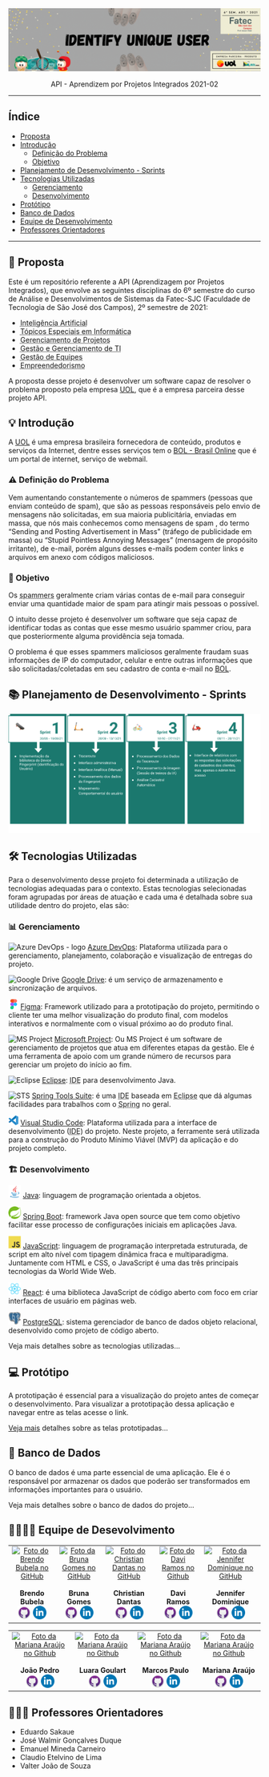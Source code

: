 <img src="https://github.com/Trabalhos-Fatec/Identify-unique-user/blob/main/Imagens%20Repositorio/Banner%20API%20-%20Fatec%202021.gif" size="2px">

<p align="center"> API - Aprendizem por Projetos Integrados 2021-02 </p>

-------------------------------------------------------

## Índice

* [Proposta](#proposta)
* [Introdução](#introducao)<br>
  * [Definição do Problema](#definicao)
  * [Objetivo](#objetivo)
* [Planejamento de Desenvolvimento - Sprints](#sprint)
* [Tecnologias Utilizadas](#tecnologias)
  * [Gerenciamento](#gerenciamento)
  * [Desenvolvimento](#desenvolvimento)
* [Protótipo](#prototipo)
* [Banco de Dados](#banco)
* [Equipe de Desenvolvimento](#equipe)
* [Professores Orientadores](#professores)
 
 
 --------------------------
   
 <div id='proposta'/>
 
 ## 📝 Proposta 
 
 Este é um repositório referente a API (Aprendizagem por Projetos Integrados), que envolve
 as seguintes disciplinas do 6º semestre do curso de Análise e Desenvolvimentos de Sistemas da Fatec-SJC 
 (Faculdade de Tecnologia de São José dos Campos), 2º semestre de 2021: 
 - <abbr title='Ministrado pelo profº José Walmir Gonçalves Duque'>Inteligência Artificial</abbr>	 
 - <abbr title='Ministrado pelo profº Emanuel Mineda Carneiro'>Tópicos Especiais em Informática</abbr>	
 - <abbr title='Ministrado pelo profº Claudio Etelvino de Lima'>Gerenciamento de Projetos</abbr>
 - <abbr title='Ministrado pelo profº Claudio Etelvino de Lima'>Gestão e Gerenciamento de TI</abbr>
 - <abbr title='Ministrado pelo profº Eduardo Sakaue'>Gestão de Equipes</abbr>	
 - <abbr title='Ministrado pelo profº Valter João de Souza'>Empreendedorismo</abbr>	
 
 A proposta desse projeto é desenvolver um software capaz de resolver o problema proposto pela
 empresa [UOL](https://www.uol.com.br/), que é a empresa parceira desse projeto API.
 
 <div id='introducao'/>
 
 ## 💡 Introdução 
 A [UOL](https://www.uol.com.br/) é uma empresa brasileira fornecedora de conteúdo, produtos e serviços da 
 Internet, dentre esses serviços tem o [BOL - Brasil Online](https://www.bol.uol.com.br/) que é um portal 
 de internet, serviço de webmail.
 
 <div id='definicao'/>
 
 ### ⚠ Definição do Problema 
 Vem aumentando constantemente o números de spammers (pessoas que enviam conteúdo de spam), que são as pessoas responsáveis pelo envio de mensagens não 
 solicitadas, em sua maioria publicitária, enviadas em massa, que nós mais conhecemos como mensagens de spam , do termo “Sending and Posting Advertisement in Mass” (tráfego de publicidade em massa) ou “Stupid Pointless Annoying Messages” (mensagem de propósito irritante), de e-mail, porém alguns desses e-mails podem conter links e arquivos em anexo com códigos maliciosos.
 
 <div id='objetivo'/>
 
 ### 🎯 Objetivo 
 Os <abbr title='Pessoas que enviam conteúdo de spam.'>spammers</abbr> geralmente criam várias contas de e-mail para conseguir enviar uma quantidade maior de spam
 para atingir mais pessoas o possível. 
 
 O intuito desse projeto é desenvolver um software que seja capaz de identificar todas as
 contas que esse mesmo usuário spammer criou, para que posteriormente alguma providência seja tomada.
 
 O problema é que esses spammers maliciosos geralmente fraudam suas informações de IP do computador, celular e
 entre outras informações que são solicitadas/coletadas em seu cadastro de conta e-mail no [BOL](https://www.bol.uol.com.br/).
 
 <div id='sprint'/>
 
 ## 📚 Planejamento de Desenvolvimento - Sprints 
 
 ![Planner Sprints](https://github.com/Trabalhos-Fatec/Identify-unique-user/blob/main/Imagens%20Repositorio/Planejamento%20Sprints.svg)
 
 <div id='tecnologias'/>
 
 ## 🛠 Tecnologias Utilizadas 
 Para o desenvolvimento desse projeto foi determinada a utilização de tecnologias adequadas para o contexto. 
 Estas tecnologias selecionadas foram agrupadas por áreas de atuação e cada uma é detalhada sobre sua 
 utilidade dentro do projeto, elas são:

<div id='gerenciamento'/>
 
 ### 📊 Gerenciamento 


 <img src="https://media-exp1.licdn.com/dms/image/C560BAQGDq_jNWJhTjQ/company-logo_200_200/0/1566324987720?e=2159024400&v=beta&t=LbqW8QVdQChA_BG2DEPJDkjWBNnkwnBNuMiraBdO_ng" width="20px" title="Azure DevOps - logo"> [Azure DevOps](https://azure.microsoft.com/pt-br/services/devops/): Plataforma utilizada para o gerenciamento, planejamento, colaboração e visualização de entregas do projeto.
 
 <img title="Google Drive" width="20" src="https://upload.wikimedia.org/wikipedia/commons/d/da/Google_Drive_logo.png"> [Google Drive](https://www.google.com/intl/pt-br/drive/about.html): é um serviço de armazenamento e sincronização de arquivos.

 <img title="Figma" width="20" src="https://raw.githubusercontent.com/devicons/devicon/master/icons/figma/figma-original.svg"> [Figma](https://www.figma.com/): Framework utilizado para a prototipação do projeto, permitindo o cliente ter uma melhor visualização do produto final, com modelos interativos e normalmente com o visual próximo ao do produto final.
 
 <img title="MS Project" width="25" src="https://upload.wikimedia.org/wikipedia/commons/1/10/MS_Project_Logo.png"> [Microsoft Project](https://www.microsoft.com/pt-br/microsoft-365/project/project-management-software): Ou MS Project é um software de gerenciamento de projetos que atua em diferentes etapas da gestão. Ele é uma ferramenta de apoio com um grande número de recursos para gerenciar um projeto do início ao fim.
 
 <img title="Eclipse" width="20" src="https://img.utdstc.com/icon/3c7/fcf/3c7fcf4930fa9402c22cee35e03fe9fcf9e8e47c9381d6b9e6922d71ee2e067a:200"> [Eclipse](https://www.eclipse.org/): <abbr title='IDE, do inglês Integrated Development Environment ou Ambiente de Desenvolvimento Integrado, é um programa de computador que reúne características e ferramentas de apoio ao desenvolvimento de software com o objetivo de agilizar este processo.'>IDE</abbr> para desenvolvimento Java.

 <img title="STS" width="20" src="https://spring.io/images/logo-spring-tools-gear-3dbfa4e3714afa9d58885422ec7ac8e5.svg"> [Spring Tools Suite](https://spring.io/tools): é uma <abbr title='IDE, do inglês Integrated Development Environment ou Ambiente de Desenvolvimento Integrado, é um programa de computador que reúne características e ferramentas de apoio ao desenvolvimento de software com o objetivo de agilizar este processo.'>IDE</abbr> baseada em <abbr title='IDE para desenvolvimento Java'>Eclipse</abbr> que dá algumas facilidades para trabalhos com o <abbr title='O Spring é um framework Java criado com o objetivo de facilitar o desenvolvimento de aplicações, explorando, para isso, os conceitos de Inversão de Controle e Injeção de Dependências.'>Spring</abbr> no geral.

 <img src="https://raw.githubusercontent.com/devicons/devicon/master/icons/vscode/vscode-original.svg" width="20px" title="Visual Studio Code - logo"> [Visual Studio Code](https://code.visualstudio.com/): Plataforma utilizada para a interface de desenvolvimento (<abbr title='IDE, do inglês Integrated Development Environment ou Ambiente de Desenvolvimento Integrado, é um programa de computador que reúne características e ferramentas de apoio ao desenvolvimento de software com o objetivo de agilizar este processo.'>IDE</abbr>) do projeto. Neste projeto, a ferramente será utilizada para a construção do Produto Mínimo Viável (MVP) da aplicação e do projeto completo.
 
 <div id='desenvolvimento'/>
 
 ### 🏗 Desenvolvimento 
  
  
 <img title="Java" width="25" src="https://raw.githubusercontent.com/devicons/devicon/master/icons/java/java-original.svg"> [Java](https://www.java.com/pt-BR/):  linguagem de programação orientada a objetos.
 
 <img title="Spring Boot" width="25" src="https://raw.githubusercontent.com/devicons/devicon/master/icons/spring/spring-original.svg"> [Spring Boot](https://spring.io/projects/spring-boot): framework Java open source que tem como objetivo facilitar esse processo de configurações iniciais em aplicações Java.

<img title="JavaScript" width="25" src="https://raw.githubusercontent.com/devicons/devicon/master/icons/javascript/javascript-original.svg"> [JavaScript](https://developer.mozilla.org/pt-BR/docs/Web/JavaScript):  linguagem de programação interpretada estruturada, de script em alto nível com tipagem dinâmica fraca e multiparadigma. Juntamente com HTML e CSS, o JavaScript é uma das três principais tecnologias da World Wide Web.

<img title="React" width="25" src="https://raw.githubusercontent.com/devicons/devicon/master/icons/react/react-original.svg"> [React](https://pt-br.reactjs.org/): é uma biblioteca JavaScript de código aberto com foco em criar interfaces de usuário em páginas web.

 <img title=" PostgreSQL" width="25" src="https://raw.githubusercontent.com/devicons/devicon/master/icons/postgresql/postgresql-original.svg"> [PostgreSQL](https://www.postgresql.org/): sistema gerenciador de banco de dados objeto relacional, desenvolvido como projeto de código aberto.

 Veja mais detalhes sobre as tecnologias utilizadas...
 
 <div id='prototipo'/>
 
 ## 💻 Protótipo 
 A prototipação é essencial para a visualização do projeto antes de começar o desenvolvimento. Para 
 visualizar a prototipação dessa aplicação e navegar entre as telas acesse o link.

[Veja mais](https://github.com/Trabalhos-Fatec/Identify-unique-user/blob/main/Documentacao/Prototipo.md) detalhes sobre as telas prototipadas...
 
 <div id='banco'/>
 
 ## 🎲 Banco de Dados 
 O banco de dados é uma parte essencial de uma aplicação. Ele é o responsável por armazenar os dados que 
 poderão ser transformados em informações importantes para o usuário.

 Veja mais detalhes sobre o banco de dados do projeto...
  
 <div id='equipe'/> 
 
 ## 👨‍👩‍👧‍👦 Equipe de Desevolvimento  
 
<table>
  <tbody>
    <tr> 
<!--BRENDO BUBELA-->      <td align="center">
        <a href="https://github.com/BrendoVidal">
          <img src="https://avatars.githubusercontent.com/u/51121221?s=460&v=4" width="100px;" alt="Foto do Brendo Bubela no GitHub" style="max-width:100%;"></a><br><br>
          <b>Brendo Bubela</b><br>
        <a href="https://github.com/BrendoVidal"><img src="https://github.com/Trabalhos-Fatec/consentimento-de-dados/blob/main/Documentação%20Aplicação/Imagens/github-logo.png" width="27px"></a>
       <a href="https://www.linkedin.com/in/brendo-bubela-1978221b6/"><img src="https://github.com/Trabalhos-Fatec/consentimento-de-dados/blob/main/Documentação%20Aplicação/Imagens/linkedin-logo.png" width="27px"></a>
      </td>     
<!--BRUNA GOMES-->      <td align="center">
        <a href="https://github.com/littlebru">
          <img src="https://avatars.githubusercontent.com/u/41810923?s=460&u=029d64b8455acde0706bb3beffddd428fd6f4dd2&v=4" width="100px;" alt="Foto da Bruna Gomes no GitHub" style="max-width:100%;"></a><br><br>
          <b>Bruna Gomes</b><br>
        <a href="https://github.com/littlebru"><img src="https://github.com/Trabalhos-Fatec/consentimento-de-dados/blob/main/Documentação%20Aplicação/Imagens/github-logo.png" width="27px"></a>
       <a href="https://www.linkedin.com/in/bru-gomes/"><img src="https://github.com/Trabalhos-Fatec/consentimento-de-dados/blob/main/Documentação%20Aplicação/Imagens/linkedin-logo.png" width="27px"></a>
      </td>
<!--CHRISTIAN DANTAS-->      <td align="center">
        <a href="https://github.com/ChristianDantasGermano">
          <img src="https://avatars.githubusercontent.com/u/51031714?s=460&v=4" width="100px;" alt="Foto do Christian Dantas no GitHub" style="max-width:100%;"></a><br><br>
          <b>Christian Dantas</b><br>
        <a href="https://github.com/ChristianDantasGermano"><img src="https://github.com/Trabalhos-Fatec/consentimento-de-dados/blob/main/Documentação%20Aplicação/Imagens/github-logo.png" width="27px"></a>
       <a href="https://www.linkedin.com/in/christian-dantas-germano-286186180/"><img src="https://github.com/Trabalhos-Fatec/consentimento-de-dados/blob/main/Documentação%20Aplicação/Imagens/linkedin-logo.png" width="27px"></a>
      </td>   
<!--DAVI RAMOS-->     <td align="center">
        <a href="https://github.com/DaviRamosAndrade">
          <img src="https://avatars.githubusercontent.com/u/5041033?v=4" width="100px;" alt="Foto do Davi Ramos no Github" style="max-width:100%;"></a><br><br>
       <b>Davi Ramos</b><br>
        <a href="https://github.com/DaviRamosAndrade"><img src="https://github.com/Trabalhos-Fatec/consentimento-de-dados/blob/main/Documentação%20Aplicação/Imagens/github-logo.png" width="27px"></a>
     <a href="https://www.linkedin.com/in/daviramosandrade/"><img src="https://github.com/Trabalhos-Fatec/consentimento-de-dados/blob/main/Documentação%20Aplicação/Imagens/linkedin-logo.png" width="27px"></a>
     </td>
<!--JENNIFER DOMINIQUE-->      <td align="center">
        <a href="https://github.com/JenniferDominique">
          <img src="https://avatars.githubusercontent.com/u/51061097?s=460&u=1da8c819e69228edf6cc6a2b529d06f9121c0e62&v=4" width="100px;" alt="Foto da Jennifer Dominique no GitHub" style="max-width:100%;"></a><br><br>
          <b>Jennifer Dominique</b><br>
        <a href="https://github.com/JenniferDominique"><img src="https://github.com/Trabalhos-Fatec/consentimento-de-dados/blob/main/Documentação%20Aplicação/Imagens/github-logo.png" width="27px"></a>
       <a href="https://www.linkedin.com/in/jenniferdominique/"><img src="https://github.com/Trabalhos-Fatec/consentimento-de-dados/blob/main/Documentação%20Aplicação/Imagens/linkedin-logo.png" width="27px"></a>
      </td>       
     </tr>
 
  </tbody>
</table>

<table>
 <tbody>
     <tr>
<!--JOÃO PEDRO-->      <td align="center">
        <a href="https://github.com/jpesilva">
          <img src="https://avatars.githubusercontent.com/u/50988419?v=4" width="100px;" alt="Foto da Mariana Araújo no Github" style="max-width:100%;"></a><br><br>
       <b>João Pedro</b><br>
        <a href="https://github.com/jpesilva"><img src="https://github.com/Trabalhos-Fatec/consentimento-de-dados/blob/main/Documentação%20Aplicação/Imagens/github-logo.png" width="27px"></a>
       <a href="https://www.linkedin.com/in/jo%C3%A3o-pedro-e-6b075110b/"><img src="https://github.com/Trabalhos-Fatec/consentimento-de-dados/blob/main/Documentação%20Aplicação/Imagens/linkedin-logo.png" width="27px"></a>
     </td>
<!--LUARA GOULART-->      <td align="center">
        <a href="https://github.com/LuaraGoulart">
          <img src="https://avatars.githubusercontent.com/u/51928650?v=4" width="100px;" alt="Foto da Mariana Araújo no Github" style="max-width:100%;"></a><br><br>
       <b>Luara Goulart</b><br>
        <a href="https://github.com/LuaraGoulart"><img src="https://github.com/Trabalhos-Fatec/consentimento-de-dados/blob/main/Documentação%20Aplicação/Imagens/github-logo.png" width="27px"></a>
      <a href="https://www.linkedin.com/in/luaraclgoulart/"><img src="https://github.com/Trabalhos-Fatec/consentimento-de-dados/blob/main/Documentação%20Aplicação/Imagens/linkedin-logo.png" width="27px"></a>
     </td>
<!--MARCOS PAULO-->      <td align="center">
        <a href="https://github.com/MarcospsDonizete">
          <img src="https://avatars.githubusercontent.com/u/51121525?v=4" width="100px;" alt="Foto da Mariana Araújo no Github" style="max-width:100%;"></a><br><br>
       <b>Marcos Paulo</b><br>
        <a href="https://github.com/MarcospsDonizete"><img src="https://github.com/Trabalhos-Fatec/consentimento-de-dados/blob/main/Documentação%20Aplicação/Imagens/github-logo.png" width="27px"></a>
       <a href="https://www.linkedin.com/in/marcos-paulo-sim%C3%B5es-donizete-7b70aa132/"><img src="https://github.com/Trabalhos-Fatec/consentimento-de-dados/blob/main/Documentação%20Aplicação/Imagens/linkedin-logo.png" width="27px"></a>
     </td>
<!--MARIANA ARAÚJO-->      <td align="center">
        <a href="https://github.com/Marianaaraujo17">
          <img src="https://avatars.githubusercontent.com/u/51232766?s=460&v=4" width="100px;" alt="Foto da Mariana Araújo no Github" style="max-width:100%;"></a><br><br>
       <b>Mariana Araújo</b><br>
        <a href="https://github.com/Marianaaraujo17"><img src="https://github.com/Trabalhos-Fatec/consentimento-de-dados/blob/main/Documentação%20Aplicação/Imagens/github-logo.png" width="27px"></a>
       <a href="https://www.linkedin.com/in/mariana-dos-santos-araujo-210326190"><img src="https://github.com/Trabalhos-Fatec/consentimento-de-dados/blob/main/Documentação%20Aplicação/Imagens/linkedin-logo.png" width="27px"></a>
     </td>
   </tr>
  </tbody>
</table>

<div id='professores'/>

## 👨🏻‍🏫 Professores Orientadores  
* Eduardo Sakaue
* José Walmir Gonçalves Duque		
* Emanuel Mineda Carneiro		
* Claudio Etelvino de Lima		
* Valter João de Souza		
